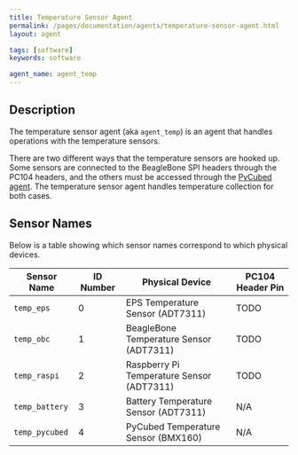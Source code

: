 ```yaml
---
title: Temperature Sensor Agent
permalink: /pages/documentation/agents/temperature-sensor-agent.html
layout: agent

tags: [software]
keywords: software

agent_name: agent_temp
---
```


## Description
The temperature sensor agent (aka `agent_temp`) is an agent that handles operations with the temperature sensors.

There are two different ways that the temperature sensors are hooked up. Some sensors are connected to the BeagleBone SPI headers through the PC104 headers, and the others must be accessed through the [PyCubed agent](pycubed-agent.html). The temperature sensor agent handles temperature collection for both cases.

## Sensor Names
Below is a table showing which sensor names correspond to which physical devices.

| Sensor Name    | ID Number |             Physical Device               | PC104 Header Pin |
| -------------- | --------- | ----------------------------------------- | ---------------- |
| `temp_eps`     |     0     | EPS Temperature Sensor (ADT7311)          |       TODO       |
| `temp_obc`     |     1     | BeagleBone Temperature Sensor (ADT7311)   |       TODO       |
| `temp_raspi`   |     2     | Raspberry Pi Temperature Sensor (ADT7311) |       TODO       |
| `temp_battery` |     3     | Battery Temperature Sensor (ADT7311)      |       N/A        |
| `temp_pycubed` |     4     | PyCubed Temperature Sensor (BMX160)       |       N/A        |
